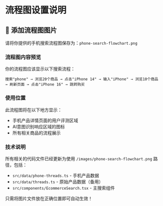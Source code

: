 # 流程图设置说明

## 📸 添加流程图图片

请将你提供的手机搜索流程图保存为：`phone-search-flowchart.png`

### 流程图内容预览
你的流程图应该显示以下搜索流程：
```
搜索"phone" → 浏览20个商品 → 点击"iPhone 14" → 输入"iPhone" → 浏览10个商品 → 刷新页面 → 点击"iPhone 16" → 跳转购买
```

### 使用位置
此流程图将在以下地方显示：
- 手机产品详情页面的用户评测区域
- AI意图识别响应区域的图标
- 所有相关商品的流程展示

### 技术说明
所有相关的代码文件已经更新为使用 `/images/phone-search-flowchart.png` 路径，包括：
- `src/data/phone-threads.ts` - 手机产品数据
- `src/data/threads.ts` - 原始产品数据（备用）
- `src/components/EcommerceSearch.tsx` - 主搜索组件

只需将图片文件放在正确位置即可自动生效！
